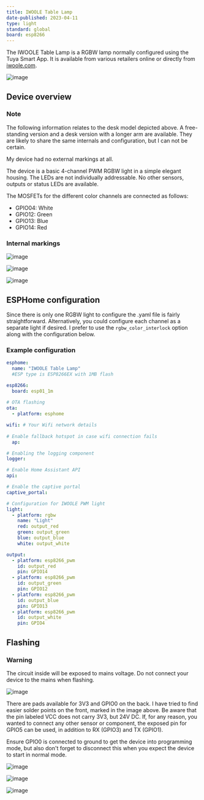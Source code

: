 ```yaml
---
title: IWOOLE Table Lamp
date-published: 2023-04-11
type: light
standard: global
board: esp8266
---
```


The IWOOLE Table Lamp is a RGBW lamp normally configured using the Tuya
Smart App. It is available from various retailers online or directly
from
[iwoole.com](https://www.iwoole.com/product/category/wifi-smart-table-lamp/).

![image](/iwoole_rgbw_table_lamp.png)

## Device overview

### Note

The following information relates to the desk model depicted above. A
free-standing version and a desk version with a longer arm are
available. They are likely to share the same internals and
configuration, but I can not be certain.

My device had no external markings at all.

The device is a basic 4-channel PWM RGBW light in a simple elegant
housing. The LEDs are not individually addressable. No other sensors,
outputs or status LEDs are available.

The MOSFETs for the different color channels are connected as follows:

- GPIO04: White
- GPIO12: Green
- GPIO13: Blue
- GPIO14: Red

### Internal markings

![image](/iwoole_rgbw_table_lamp_internal_1.jpg)

![image](/iwoole_rgbw_table_lamp_internal_2.jpg)

![image](/iwoole_rgbw_table_lamp_internal_3.jpg)

## ESPHome configuration

Since there is only one RGBW light to configure the .yaml file is fairly
straightforward. Alternatively, you could configure each channel as a
separate light if desired. I prefer to use the `rgbw_color_interlock`
option along with the configuration below.

### Example configuration

``` yaml
esphome:
  name: "IWOOLE Table Lamp"
  #ESP type is ESP8266EX with 1MB flash

esp8266:
  board: esp01_1m
  
# OTA flashing
ota:
  - platform: esphome

wifi: # Your Wifi network details
  
# Enable fallback hotspot in case wifi connection fails  
  ap:

# Enabling the logging component
logger:

# Enable Home Assistant API
api:

# Enable the captive portal
captive_portal:

# Configuration for IWOOLE PWM light
light:
  - platform: rgbw
    name: "Light"
    red: output_red
    green: output_green
    blue: output_blue
    white: output_white

output:
  - platform: esp8266_pwm
    id: output_red
    pin: GPIO14
  - platform: esp8266_pwm
    id: output_green
    pin: GPIO12
  - platform: esp8266_pwm
    id: output_blue
    pin: GPIO13
  - platform: esp8266_pwm
    id: output_white
    pin: GPIO4
```

## Flashing

### Warning

The circuit inside will be exposed to mains voltage. Do not connect your
device to the mains when flashing.

![image](/iwoole_rgbw_table_lamp_connections_top.jpg)

There are pads available for 3V3 and GPIO0 on the back. I have tried to
find easier solder points on the front, marked in the image above. Be
aware that the pin labeled VCC does not carry 3V3, but 24V DC. If, for
any reason, you wanted to connect any other sensor or component, the
exposed pin for GPIO5 can be used, in addition to RX (GPIO3) and TX
(GPIO1).

Ensure GPIO0 is connected to ground to get the device into programming mode,
but also don\'t forget to disconnect this when you expect the device to start in normal mode.

![image](/iwoole_rgbw_table_lamp_connections_bottom.jpg)

![image](/iwoole_rgbw_table_lamp_wires_top.jpg)

![image](/iwoole_rgbw_table_lamp_wires_bottom.jpg)
